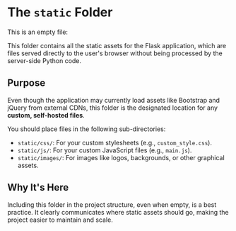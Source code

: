 # The `static` Folder  
This is an empty file:

This folder contains all the static assets for the Flask application, which are files served directly to the user's browser without being processed by the server-side Python code.

## Purpose

Even though the application may currently load assets like Bootstrap and jQuery from external CDNs, this folder is the designated location for any **custom, self-hosted files**.

You should place files in the following sub-directories:

*   `static/css/`: For your custom stylesheets (e.g., `custom_style.css`).
*   `static/js/`: For your custom JavaScript files (e.g., `main.js`).
*   `static/images/`: For images like logos, backgrounds, or other graphical assets.

## Why It's Here

Including this folder in the project structure, even when empty, is a best practice. It clearly communicates where static assets should go, making the project easier to maintain and scale.
